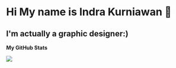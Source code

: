 Hi My name is Indra Kurniawan 👋
================================

I'm actually a graphic designer:)
---------------------------------


<b>My GitHub Stats</b>

<a href="http://www.github.com/indrakurr"><img src="https://github-readme-streak-stats.herokuapp.com/?user=indrakurr&stroke=ffffff&background=27272a&ring=3382ed&fire=3382ed&currStreakNum=ffffff&currStreakLabel=3382ed&sideNums=ffffff&sideLabels=ffffff&dates=ffffff&hide_border=true" /></a>
